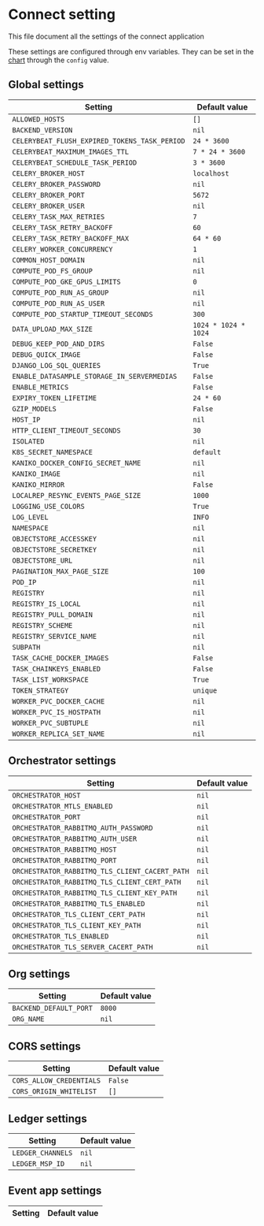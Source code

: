 
<!-- This file is an auto-generated file, please do not edit manually. Instead you can run `make docs` to update it -->
# Connect setting
This file document all the settings of the connect application

These settings are configured through env variables.
They can be set in the [chart](../charts/substra-backend/README) through the `config` value.

## Global settings

| Setting | Default value |
| ---     | ---           |
| `ALLOWED_HOSTS` | `[]` |
| `BACKEND_VERSION` | `nil` |
| `CELERYBEAT_FLUSH_EXPIRED_TOKENS_TASK_PERIOD` | `24 * 3600` |
| `CELERYBEAT_MAXIMUM_IMAGES_TTL` | `7 * 24 * 3600` |
| `CELERYBEAT_SCHEDULE_TASK_PERIOD` | `3 * 3600` |
| `CELERY_BROKER_HOST` | `localhost` |
| `CELERY_BROKER_PASSWORD` | `nil` |
| `CELERY_BROKER_PORT` | `5672` |
| `CELERY_BROKER_USER` | `nil` |
| `CELERY_TASK_MAX_RETRIES` | `7` |
| `CELERY_TASK_RETRY_BACKOFF` | `60` |
| `CELERY_TASK_RETRY_BACKOFF_MAX` | `64 * 60` |
| `CELERY_WORKER_CONCURRENCY` | `1` |
| `COMMON_HOST_DOMAIN` | `nil` |
| `COMPUTE_POD_FS_GROUP` | `nil` |
| `COMPUTE_POD_GKE_GPUS_LIMITS` | `0` |
| `COMPUTE_POD_RUN_AS_GROUP` | `nil` |
| `COMPUTE_POD_RUN_AS_USER` | `nil` |
| `COMPUTE_POD_STARTUP_TIMEOUT_SECONDS` | `300` |
| `DATA_UPLOAD_MAX_SIZE` | `1024 * 1024 * 1024` |
| `DEBUG_KEEP_POD_AND_DIRS` | `False` |
| `DEBUG_QUICK_IMAGE` | `False` |
| `DJANGO_LOG_SQL_QUERIES` | `True` |
| `ENABLE_DATASAMPLE_STORAGE_IN_SERVERMEDIAS` | `False` |
| `ENABLE_METRICS` | `False` |
| `EXPIRY_TOKEN_LIFETIME` | `24 * 60` |
| `GZIP_MODELS` | `False` |
| `HOST_IP` | `nil` |
| `HTTP_CLIENT_TIMEOUT_SECONDS` | `30` |
| `ISOLATED` | `nil` |
| `K8S_SECRET_NAMESPACE` | `default` |
| `KANIKO_DOCKER_CONFIG_SECRET_NAME` | `nil` |
| `KANIKO_IMAGE` | `nil` |
| `KANIKO_MIRROR` | `False` |
| `LOCALREP_RESYNC_EVENTS_PAGE_SIZE` | `1000` |
| `LOGGING_USE_COLORS` | `True` |
| `LOG_LEVEL` | `INFO` |
| `NAMESPACE` | `nil` |
| `OBJECTSTORE_ACCESSKEY` | `nil` |
| `OBJECTSTORE_SECRETKEY` | `nil` |
| `OBJECTSTORE_URL` | `nil` |
| `PAGINATION_MAX_PAGE_SIZE` | `100` |
| `POD_IP` | `nil` |
| `REGISTRY` | `nil` |
| `REGISTRY_IS_LOCAL` | `nil` |
| `REGISTRY_PULL_DOMAIN` | `nil` |
| `REGISTRY_SCHEME` | `nil` |
| `REGISTRY_SERVICE_NAME` | `nil` |
| `SUBPATH` | `nil` |
| `TASK_CACHE_DOCKER_IMAGES` | `False` |
| `TASK_CHAINKEYS_ENABLED` | `False` |
| `TASK_LIST_WORKSPACE` | `True` |
| `TOKEN_STRATEGY` | `unique` |
| `WORKER_PVC_DOCKER_CACHE` | `nil` |
| `WORKER_PVC_IS_HOSTPATH` | `nil` |
| `WORKER_PVC_SUBTUPLE` | `nil` |
| `WORKER_REPLICA_SET_NAME` | `nil` |

## Orchestrator settings

| Setting | Default value |
| ---     | ---           |
| `ORCHESTRATOR_HOST` | `nil` |
| `ORCHESTRATOR_MTLS_ENABLED` | `nil` |
| `ORCHESTRATOR_PORT` | `nil` |
| `ORCHESTRATOR_RABBITMQ_AUTH_PASSWORD` | `nil` |
| `ORCHESTRATOR_RABBITMQ_AUTH_USER` | `nil` |
| `ORCHESTRATOR_RABBITMQ_HOST` | `nil` |
| `ORCHESTRATOR_RABBITMQ_PORT` | `nil` |
| `ORCHESTRATOR_RABBITMQ_TLS_CLIENT_CACERT_PATH` | `nil` |
| `ORCHESTRATOR_RABBITMQ_TLS_CLIENT_CERT_PATH` | `nil` |
| `ORCHESTRATOR_RABBITMQ_TLS_CLIENT_KEY_PATH` | `nil` |
| `ORCHESTRATOR_RABBITMQ_TLS_ENABLED` | `nil` |
| `ORCHESTRATOR_TLS_CLIENT_CERT_PATH` | `nil` |
| `ORCHESTRATOR_TLS_CLIENT_KEY_PATH` | `nil` |
| `ORCHESTRATOR_TLS_ENABLED` | `nil` |
| `ORCHESTRATOR_TLS_SERVER_CACERT_PATH` | `nil` |

## Org settings

| Setting | Default value |
| ---     | ---           |
| `BACKEND_DEFAULT_PORT` | `8000` |
| `ORG_NAME` | `nil` |

## CORS settings

| Setting | Default value |
| ---     | ---           |
| `CORS_ALLOW_CREDENTIALS` | `False` |
| `CORS_ORIGIN_WHITELIST` | `[]` |

## Ledger settings

| Setting | Default value |
| ---     | ---           |
| `LEDGER_CHANNELS` | `nil` |
| `LEDGER_MSP_ID` | `nil` |

## Event app settings

| Setting | Default value |
| ---     | ---           |
